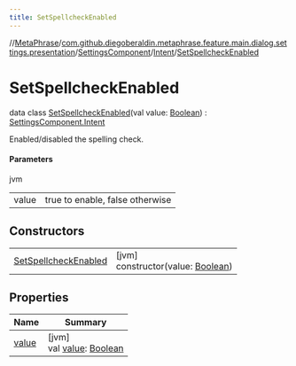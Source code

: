 ```yaml
---
title: SetSpellcheckEnabled
---
```

//[MetaPhrase](../../../../../index.html)/[com.github.diegoberaldin.metaphrase.feature.main.dialog.settings.presentation](../../../index.html)/[SettingsComponent](../../index.html)/[Intent](../index.html)/[SetSpellcheckEnabled](index.html)



# SetSpellcheckEnabled

data class [SetSpellcheckEnabled](index.html)(val value: [Boolean](https://kotlinlang.org/api/latest/jvm/stdlib/kotlin/-boolean/index.html)) : [SettingsComponent.Intent](../index.html)

Enabled/disabled the spelling check.



#### Parameters


jvm

| | |
|---|---|
| value | true to enable, false otherwise |



## Constructors


| | |
|---|---|
| [SetSpellcheckEnabled](-set-spellcheck-enabled.html) | [jvm]<br>constructor(value: [Boolean](https://kotlinlang.org/api/latest/jvm/stdlib/kotlin/-boolean/index.html)) |


## Properties


| Name | Summary |
|---|---|
| [value](value.html) | [jvm]<br>val [value](value.html): [Boolean](https://kotlinlang.org/api/latest/jvm/stdlib/kotlin/-boolean/index.html) |

